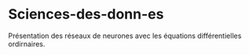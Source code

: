 # Sciences-des-donn-es
Présentation des réseaux de neurones avec les équations différentielles ordirnaires. 
